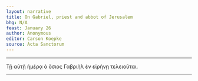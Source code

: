```yaml
---
layout: narrative
title: On Gabriel, priest and abbot of Jerusalem
bhg: N/A
feast: January 26
author: Anonymous
editor: Carson Koepke
source: Acta Sanctorum
---
```


---

Τῇ αὐτῇ ἡμέρᾳ ὁ ὅσιος Γαβριὴλ ἐν εἰρήνῃ τελειοῦται.

---
